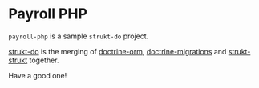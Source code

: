 Payroll PHP
===========

`payroll-php` is a sample `strukt-do` project.

[strukt-do](https://github.com/pitsolu/strukt-strukt) is the merging of [doctrine-orm](https://github.com/doctrine/doctrine2), [doctrine-migrations](https://github.com/doctrine/migrations) and [strukt-strukt](https://github.com/pitsolu/strukt-strukt) together.

Have a good one!